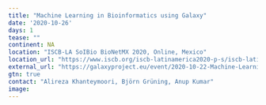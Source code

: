 ```yaml
---
title: "Machine Learning in Bioinformatics using Galaxy"
date: '2020-10-26'
days: 1
tease: ""
continent: NA
location: "ISCB-LA SoIBio BioNetMX 2020, Online, Mexico"
location_url: "https://www.iscb.org/iscb-latinamerica2020-p-s/iscb-latinamerica2020-worktut"
external_url: "https://galaxyproject.eu/event/2020-10-22-Machine-Learning-ISCB2020/"
gtn: true
contact: "Alireza Khanteymoori, Björn Grüning, Anup Kumar"
image: 
---
```

